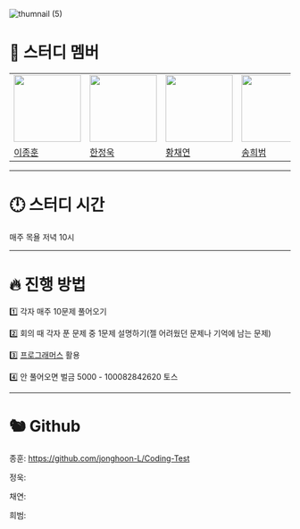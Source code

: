 ![thumnail (5)](https://github.com/user-attachments/assets/39502abe-3cf3-4228-83ee-8a520376d06b)

# 👥 스터디 멤버

 <table>
    <tr>
        <td>
        <img src="https://avatars.githubusercontent.com/u/120161508?v=4" width="120px" height="120px"/>
        </td>
        <td>
        <img src="https://avatars.githubusercontent.com/u/101189924?v=4" width="120px" height="120px"/>
        </td>
        <td>
        <img src="https://avatars.githubusercontent.com/u/128888732?v=4" width="120px" height="120px"/>
        </td>
        <td>
        <img src="https://avatars.githubusercontent.com/u/55120757?v=4" width="120px" height="120px"/>
        </td>
    </tr>
    <tr>
        <td>
        <a href="https://github.com/jonghoon-L">
            이종훈
        </a>
        </td>
        <td>
        <a href="https://github.com/nowrobin">
            한정욱
        </a>
        </td>
        <td>
        <a href="https://github.com/chaeon1">
            황채연
        </a>
        </td>
        <td>
        <a href="https://github.com/heebeom-song">
            송희범
        </a>
        </td>
    </table>

---

# 🕛 스터디 시간

매주 목욜 저녁 10시

---

# 🔥 진행 방법

1️⃣ 각자 매주 10문제 풀어오기

2️⃣ 회의 때 각자 푼 문제 중 1문제 설명하기(젤 어려웠던 문제나 기억에 남는 문제)

3️⃣ [프로그래머스](https://school.programmers.co.kr/learn/challenges?order=acceptance_desc&page=1) 활용

4️⃣ 안 풀어오면 벌금 5000 - 100082842620 토스

---

# 🐿️ Github

종훈: https://github.com/jonghoon-L/Coding-Test

정욱:

채연:

희범: 